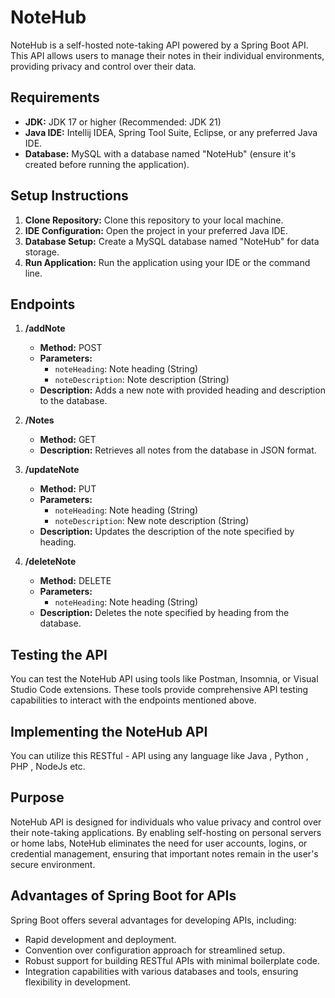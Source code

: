 # NoteHub

NoteHub is a self-hosted note-taking API powered by a Spring Boot API. This API allows users to manage their notes in their individual environments, providing privacy and control over their data.

## Requirements

- **JDK:** JDK 17 or higher (Recommended: JDK 21)
- **Java IDE:** Intellij IDEA, Spring Tool Suite, Eclipse, or any preferred Java IDE.
- **Database:** MySQL with a database named "NoteHub" (ensure it's created before running the application).

## Setup Instructions

1. **Clone Repository:** Clone this repository to your local machine.
2. **IDE Configuration:** Open the project in your preferred Java IDE.
3. **Database Setup:** Create a MySQL database named "NoteHub" for data storage.
4. **Run Application:** Run the application using your IDE or the command line.

## Endpoints

1. **/addNote**
    - **Method:** POST
    - **Parameters:**
        - `noteHeading`: Note heading (String)
        - `noteDescription`: Note description (String)
    - **Description:** Adds a new note with provided heading and description to the database.

2. **/Notes**
    - **Method:** GET
    - **Description:** Retrieves all notes from the database in JSON format.

3. **/updateNote**
    - **Method:** PUT
    - **Parameters:**
        - `noteHeading`: Note heading (String)
        - `noteDescription`: New note description (String)
    - **Description:** Updates the description of the note specified by heading.

4. **/deleteNote**
    - **Method:** DELETE
    - **Parameters:**
        - `noteHeading`: Note heading (String)
    - **Description:** Deletes the note specified by heading from the database.

## Testing the API

You can test the NoteHub API using tools like Postman, Insomnia, or Visual Studio Code extensions. These tools provide comprehensive API testing capabilities to interact with the endpoints mentioned above.

## Implementing the NoteHub API

You can utilize this RESTful - API using any language like Java , Python , PHP , NodeJs etc.

## Purpose

NoteHub API is designed for individuals who value privacy and control over their note-taking applications. By enabling self-hosting on personal servers or home labs, NoteHub eliminates the need for user accounts, logins, or credential management, ensuring that important notes remain in the user's secure environment.

## Advantages of Spring Boot for APIs

Spring Boot offers several advantages for developing APIs, including:
- Rapid development and deployment.
- Convention over configuration approach for streamlined setup.
- Robust support for building RESTful APIs with minimal boilerplate code.
- Integration capabilities with various databases and tools, ensuring flexibility in development.
